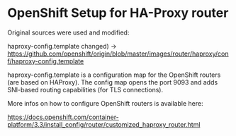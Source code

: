 # OpenShift Setup for HA-Proxy router

Original sources were used and modified:

  haproxy-config.template    changed)  -> https://github.com/openshift/origin/blob/master/images/router/haproxy/conf/haproxy-config.template
  
haproxy-config.template is a configuration map for the OpenShift routers (are based on HAProxy).
The config map opens the port 9093 and adds SNI-based routing capabilities (for TLS connections).

More infos on how to configure OpenShift routers is available here:

https://docs.openshift.com/container-platform/3.3/install_config/router/customized_haproxy_router.html

